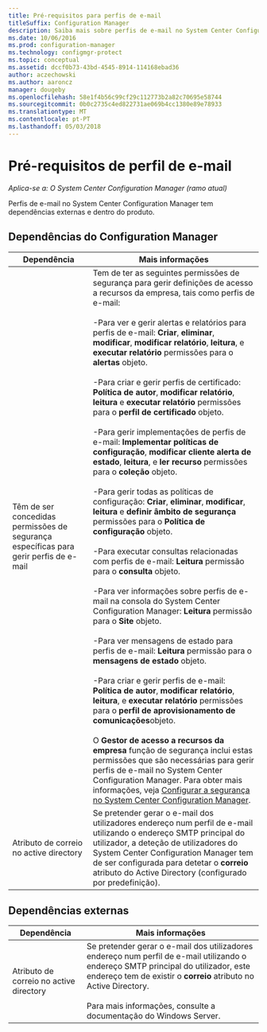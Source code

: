 ```yaml
---
title: Pré-requisitos para perfis de e-mail
titleSuffix: Configuration Manager
description: Saiba mais sobre perfis de e-mail no System Center Configuration Manager e as respetivas dependências externamente e dentro do produto.
ms.date: 10/06/2016
ms.prod: configuration-manager
ms.technology: configmgr-protect
ms.topic: conceptual
ms.assetid: dccf0b73-43bd-4545-8914-114168ebad36
author: aczechowski
ms.author: aaroncz
manager: dougeby
ms.openlocfilehash: 58e1f4b56c99cf29c112773b2a82c70695e58744
ms.sourcegitcommit: 0b0c2735c4ed822731ae069b4cc1380e89e78933
ms.translationtype: MT
ms.contentlocale: pt-PT
ms.lasthandoff: 05/03/2018
---
```

# <a name="email-profile-prerequisites"></a>Pré-requisitos de perfil de e-mail

*Aplica-se a: O System Center Configuration Manager (ramo atual)*

Perfis de e-mail no System Center Configuration Manager tem dependências externas e dentro do produto.  

## <a name="configuration-manager-dependencies"></a>Dependências do Configuration Manager  

|Dependência|Mais informações|  
|----------------|----------------------|  
|Têm de ser concedidas permissões de segurança específicas para gerir perfis de e-mail|Tem de ter as seguintes permissões de segurança para gerir definições de acesso a recursos da empresa, tais como perfis de e-mail:<br /><br /> -Para ver e gerir alertas e relatórios para perfis de e-mail: **Criar**, **eliminar**, **modificar**, **modificar relatório**, **leitura**, e **executar relatório** permissões para o **alertas** objeto.<br /><br /> -Para criar e gerir perfis de certificado: **Política de autor**, **modificar relatório**, **leitura** e **executar relatório** permissões para o **perfil de certificado** objeto.<br /><br /> -Para gerir implementações de perfis de e-mail: **Implementar políticas de configuração**, **modificar cliente alerta de estado**, **leitura**, e **ler recurso** permissões para o **coleção** objeto.<br /><br /> -Para gerir todas as políticas de configuração: **Criar**, **eliminar**, **modificar**, **leitura** e **definir âmbito de segurança** permissões para o  **Política de configuração** objeto.<br /><br /> -Para executar consultas relacionadas com perfis de e-mail: **Leitura** permissão para o **consulta** objeto.<br /><br /> -Para ver informações sobre perfis de e-mail na consola do System Center Configuration Manager: **Leitura** permissão para o **Site** objeto.<br /><br /> -Para ver mensagens de estado para perfis de e-mail: **Leitura** permissão para o **mensagens de estado** objeto.<br /><br /> -Para criar e gerir perfis de e-mail: **Política de autor**, **modificar relatório**, **leitura**, e **executar relatório** permissões para o **perfil de aprovisionamento de comunicações**objeto.<br /><br /> O **Gestor de acesso a recursos da empresa** função de segurança inclui estas permissões que são necessárias para gerir perfis de e-mail no System Center Configuration Manager. Para obter mais informações, veja [Configurar a segurança no System Center Configuration Manager](../../core/plan-design/security/configure-security.md).|  
|Atributo de correio no active directory|Se pretender gerar o e-mail dos utilizadores endereço num perfil de e-mail utilizando o endereço SMTP principal do utilizador, a deteção de utilizadores do System Center Configuration Manager tem de ser configurada para detetar o **correio** atributo do Active Directory (configurado por predefinição).|  

## <a name="external-dependencies"></a>Dependências externas  

|Dependência|Mais informações|  
|----------------|----------------------|  
|Atributo de correio no active directory|Se pretender gerar o e-mail dos utilizadores endereço num perfil de e-mail utilizando o endereço SMTP principal do utilizador, este endereço tem de existir o **correio** atributo no Active Directory.<br /><br /> Para mais informações, consulte a documentação do Windows Server.|
